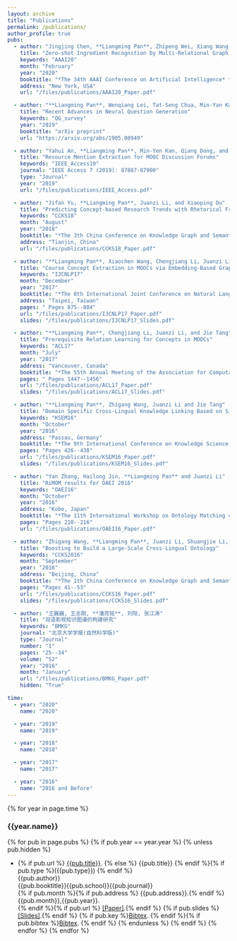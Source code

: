 ```yaml
---
layout: archive
title: "Publications"
permalink: /publications/
author_profile: true
pubs:
  - author: "Jingjing Chen, **Liangming Pan**, Zhipeng Wei, Xiang Wang, Chong-Wah Ngo, Tat-Seng Chua"
    title: "Zero-shot Ingredient Recognition by Multi-Relational Graph Convolutional Network"
    keywords: "AAAI20"
    month: "February"
    year: "2020"
    booktitle: "*The 34th AAAI Conference on Artificial Intelligence* **(AAAI 2020)**"
    address: "New York, USA"
    url: "/files/publications/AAAI20_Paper.pdf"

  - author: "**Liangming Pan**, Wenqiang Lei, Tat-Seng Chua, Min-Yan Kan"
    title: "Recent Advances in Neural Question Generation"
    keywords: "QG_survey"
    year: "2019"
    booktitle: "arXiv preprint"
    url: "https://arxiv.org/abs/1905.08949"

  - author: "Yahui An, **Liangming Pan**, Min-Yen Kan, Qiang Dong, and Yan Fu (Corresponding Author)"
    title: "Resource Mention Extraction for MOOC Discussion Forums"
    keywords: "IEEE_Access19"
    journal: "IEEE Access 7 (2019): 87887-87900"
    type: "Journal"
    year: "2019"
    url: "/files/publications/IEEE_Access.pdf"

  - author: "Jifan Yu, **Liangming Pan**, Juanzi Li, and Xiaoping Du"
    title: "Predicting Concept-based Research Trends with Rhetorical Framing"
    keywords: "CCKS18"
    month: "August"
    year: "2018"
    booktitle: "*The 3th China Conference on Knowledge Graph and Semantic Computing* **(CCKS 2018)**"
    address: "Tianjin, China"
    url: "/files/publications/CCKS18_Paper.pdf"

  - author: "**Liangming Pan**, Xiaochen Wang, Chengjiang Li, Juanzi Li, and Jie Tang"
    title: "Course Concept Extraction in MOOCs via Embedding-Based Graph Propagation"
    keywords: "IJCNLP17"
    month: "December"
    year: "2017"
    booktitle: "*The 8th International Joint Conference on Natural Language Processing* **(IJCNLP 2017)**"
    address: "Taipei, Taiwan"
    pages: " Pages 875--884"
    url: "/files/publications/IJCNLP17_Paper.pdf"
    slides: "/files/publications/IJCNLP17_Slides.pdf"

  - author: "**Liangming Pan**, Chengjiang Li, Juanzi Li, and Jie Tang"
    title: "Prerequisite Relation Learning for Concepts in MOOCs"
    keywords: "ACL17"
    month: "July"
    year: "2017"
    address: "Vancouver, Canada"
    booktitle: "*The 55th Annual Meeting of the Association for Computational Linguistics* **(ACL 2017)**"
    pages: " Pages 1447--1456"
    url: "/files/publications/ACL17_Paper.pdf"
    slides: "/files/publications/ACL17_Slides.pdf"

  - author: "**Liangming Pan**, Zhigang Wang, Juanzi Li and Jie Tang"
    title: "Domain Specific Cross-Lingual Knowledge Linking Based on Similarity Flooding"
    keywords: "KSEM16"
    month: "October"
    year: "2016"
    address: "Passau, Germany"
    booktitle: "*The 9th International Conference on Knowledge Science, Engineering and Management* **(KSEM 2016)**"
    pages: "Pages 426--438"
    url: "/files/publications/KSEM16_Paper.pdf"
    slides: "/files/publications/KSEM16_Slides.pdf"

  - author: "Yan Zhang, Hailong Jin, **Liangming Pan** and Juanzi Li"
    title: "RiMOM results for OAEI 2016"
    keywords: "OAEI16"
    month: "October"
    year: "2016"
    address: "Kobe, Japan"
    booktitle: "*The 11th International Workshop on Ontology Matching co-located with the 15th International Semantic Web Conference* **(OM@ISWC 2016)**"
    pages: "Pages 210--216"
    url: "/files/publications/OAEI16_Paper.pdf"

  - author: "Zhigang Wang, **Liangming Pan**, Juanzi Li, Shuangjie Li, Mingyang Li and Jie Tang"
    title: "Boosting to Build a Large-Scale Cross-Lingual Ontology"
    keywords: "CCKS2016"
    month: "September"
    year: "2016"
    address: "Beijing, China"
    booktitle: "*The 1th China Conference on Knowledge Graph and Semantic Computing* **(CCKS 2016)**"
    pages: "Pages 41--53"
    url: "/files/publications/CCKS16_Paper.pdf"
    slides: "/files/publications/CCKS16_Slides.pdf"

  - author: "王巍巍, 王志刚, **潘亮铭**, 刘阳, 张江涛"
    title: "双语影视知识图谱的构建研究"
    keywords: "BMKG"
    journal: "北京大学学报(自然科学版)"
    type: "Journal"
    number: "1"
    pages: "25--34"
    volume: "52"
    year: "2016"
    month: "January"
    url: "/files/publications/BMKG_Paper.pdf"
    hidden: "True"

time:
  - year: "2020"
    name: "2020"

  - year: "2019"
    name: "2019"

  - year: "2018"
    name: "2018"

  - year: "2017"
    name: "2017"

  - year: "2016"
    name: "2016 and Before"
---
```


<!-- # Publications
<hr>
## Selected Publications -->

{% for year in page.time %}
### {{year.name}}
{% for pub in page.pubs %}
{% if pub.year == year.year %}
{% unless pub.hidden %}
  - {% if pub.url %} [{{pub.title}}]({{pub.url}}).
    {% else %} {{pub.title}}
    {% endif %}{% if pub.type %}({{pub.type}})
    {% endif %}<br>
    {{pub.author}}<br>
    {{pub.booktitle}}{{pub.school}}{{pub.journal}}<br>{% if pub.month %}{% if pub.address %} {{pub.address}}.{% endif %} {{pub.month}},{{pub.year}}.<br>{% endif %}{% if pub.url %} [[Paper]]({{pub.url}}).{% endif %}
    {% if pub.slides %}[[Slides]]({{pub.slides}}).{% endif %}
    {% if pub.key %}[Bibtex](http://groups.csail.mit.edu/commit/bibtex.cgi?key={{pub.key}}).
    {% endif %}{% if pub.bibtex %}[Bibtex]({{pub.bibtex}}).
    {% endif %}
{% endunless %}
{% endif %}
{% endfor %}
{% endfor %}


<!-- ---

{% if author.googlescholar %}
  You can also find my articles on <u><a href="{{author.googlescholar}}">my Google Scholar profile</a>.</u>
{% endif %}

{% include base_path %}

{% for post in site.publications reversed %}
  {% include archive-single.html %}
{% endfor %}

---
layout: page
permalink: /publications/index.html
title: Publications -->
